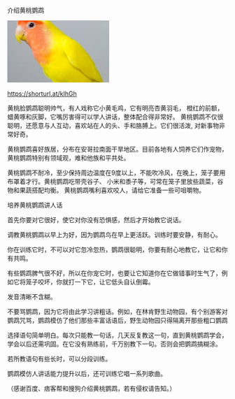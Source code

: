 介绍黄桃鹦鹉


![介绍黄桃鹦鹉](https://github.com/ywangnccu/ywang/blob/main/images/YellowPeachParrot.jpg)

https://shorturl.at/kIhGh

黄桃脸鹦鹉聪明帅气，有人戏称它小黄毛鸡，它有明亮杏黄羽毛， 橙红的前额， 蜡黄啄和灰脚，它嘴厉害得可以学人讲话，整体配合得非常好。
黄桃鹦鹉不仅很聪明，还愿意与人互动，喜欢站在人的头、手和胳膊上。它们很活泼, 对新事物非常好奇。

黄桃鹦鹉喜好族居，分布在安哥拉南面干旱地区。目前各地有人饲养它们作宠物，黄桃鹦鹉特别有领域观，难和他族和平共处。

黄桃鹦鹉不耐冷，至少保持周边温度在9度以上，不能吹冷风，在晚上，笼子要用布罩着才行。黄桃鹦鹉吃带壳谷子、 小米和黍子等，可常在笼子里放些蔬菜，谷物和果蔬搭配均衡。
黄桃鹦鹉嘴利喜欢咬人，请给它准备一些可咀嚼物。



培养黄桃鹦鹉讲人话

首先你要对它很好，使它对你没有恐惧感，然后才开始教它说话。

调教黄桃鹦鹉以早上为好，因为鹦鹉鸟在早上更活跃。训练时要安静，有耐心。


你在训练它时，不可以对它忽冷忽热，鹦鹉很聪明，你要有耐心地教它，让它和你有共鸣。

有些鹦鹉脾气很不好，所以在你宠它时，也要让它知道你在它做错事时生气了，例如它将笼子咬坏，你就打一下它，让它低头自认倒霉。

发音清晰不含糊。

不要骂鹦鹉，因为它将由此学习讲粗话。例如，在林肯野生动物园，有个别游客对鹦鹉咒骂，鹦鹉模仿了他们那些丰富话语后，野生动物园只得隔离开那些粗口鹦鹉

选择语句简单明白。每次只能教一句话，几天反复教这一句，直到黄桃鹦鹉学会，学会以后还需巩固。在它没有熟练前，千万别教下一句。否则会把鹦鹉搞糊涂。

若所教语句有些长时，可以分段训练。

鹦鹉模仿人讲话能力提升以后，还可训练它唱一系列歌曲。
    

（感谢百度、痞客帮和搜狗介绍黄桃鹦鹉，若有侵权请告知。）

